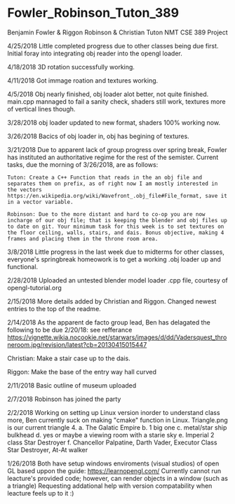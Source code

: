 # Fowler_Robinson_Tuton_389
Benjamin Fowler &amp; Riggon Robinson &amp; Christian Tuton NMT CSE 389 Project

4/25/2018
  Little completed progress due to other classes being due first. Initial foray into integrating obj reader into the opengl loader.

4/18/2018
  3D rotation successfully working.

4/11/2018
  Got immage roation and textures working.

4/5/2018
  Obj nearly finished, obj loader alot better, not quite finished. main.cpp mannaged to fail a sanity check, shaders still work, textures more of vertical lines though.

3/28/2018
  obj loader updated to new format, shaders 100% working now.

3/26/2018
  Bacics of obj loader in, obj has begining of textures.

3/21/2018
  Due to apparent lack of group progress over spring break, Fowler has instituted an authoritative regime for the rest of the semister. Current tasks, due the morning of 3/26/2018, are as follows:
  
    Tuton: Create a C++ Function that reads in the an obj file and separates them on prefix, as of right now I am mostly interested in the vectors https://en.wikipedia.org/wiki/Wavefront_.obj_file#File_format, save it in a vector variable. 

    Robinson: Due to the more distant and hard to co-op you are now incharge of our obj file; that is keeping the blender and obj files up to date on git. Your minimum task for this week is to set textures on the floor ceiling, walls, stairs, and dais. Bonus objective, making 4 frames and placing them in the throne room area.

3/8/2018
  Little progress in the last week due to midterms for other classes, everyone's springbreak homeowork is to get a working .obj loader up and functional.

2/28/2018
  Uploaded an untested blender model loader .cpp file, courtesy of opengl-tutorial.org

2/15/2018
  More details added by Christian and Riggon. Changed newest entries to the top of the readme.

2/14/2018
  As the apparent de facto group lead, Ben has delagated the following to be due 2/20/18: see refferance https://vignette.wikia.nocookie.net/starwars/images/d/dd/Vadersquest_throneroom.jpg/revision/latest?cb=20130415015447
  
  Christian: Make a stair case up to the dais.
  
  Riggon: Make the base of the entry way hall curved

2/11/2018
  Basic outline of museum uploaded

2/7/2018
  Robinson has joined the party

2/2/2018
  Working on setting up Linux version inorder to understand class more, Ben currently suck on making 
  "cmake" function in Linux. Triangle.png is our current triangle
  4. a. The Galatic Empire
    b. 1 big one
    c. metal/star ship bulkhead
    d. yes or maybe a viewing room with a starie sky
    e. Imperial 2 class Star Destroyer
    f. Chancellor Palpatine, Darth Vader, Executor Class Star Destroyer, At-At walker

1/26/2018
  Both have setup windows enviroments (visual studios) of open GL based uppon the guide: https://learnopengl.com/
  Currently cannot run leacture's provided code; however, can render objects in a window (such as a triangle)
  Requesting addational help with version compatability when leacture feels up to it :)
